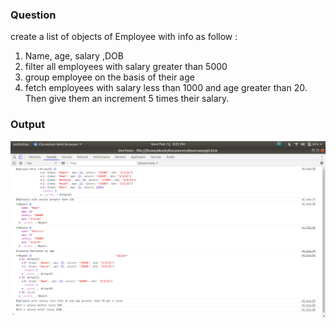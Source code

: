 ### Question  
create a list of objects of Employee with info as follow :
1. Name, age, salary ,DOB
2. filter all employees with salary greater than 5000
3. group employee on the basis of their age
4. fetch employees with salary less than 1000 and age greater than 20. Then give them an increment 5 times their salary.  

### Output
![](output.png)